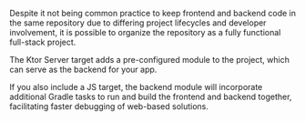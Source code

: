 Despite it not being common practice to keep frontend and backend code in the same repository due to differing project lifecycles and developer involvement, it is possible to organize the repository as a fully functional full-stack project.

The Ktor Server target adds a pre-configured module to the project, which can serve as the backend for your app.

If you also include a JS target, the backend module will incorporate additional Gradle tasks to run and build the frontend and backend together, facilitating faster debugging of web-based solutions.